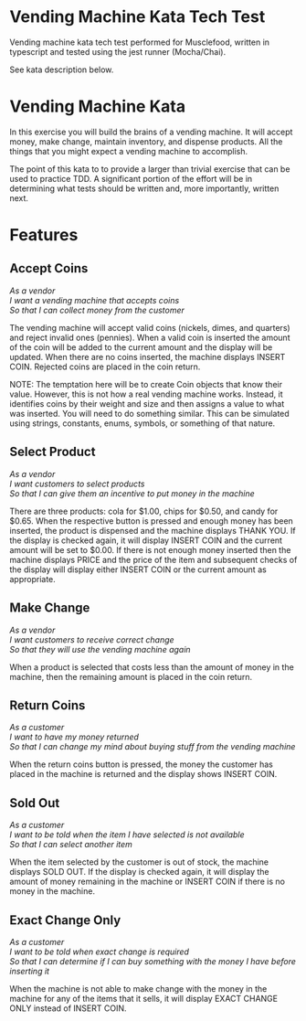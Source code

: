 # Vending Machine Kata Tech Test

Vending machine kata tech test performed for Musclefood, written in typescript and tested using the jest runner (Mocha/Chai).

See kata description below.

Vending Machine Kata
====================

In this exercise you will build the brains of a vending machine.  It will accept money, make change, maintain
inventory, and dispense products.  All the things that you might expect a vending machine to accomplish.

The point of this kata to to provide a larger than trivial exercise that can be used to practice TDD.  A significant
portion of the effort will be in determining what tests should be written and, more importantly, written next.

Features
========

Accept Coins
------------
  
_As a vendor_  
_I want a vending machine that accepts coins_  
_So that I can collect money from the customer_  

The vending machine will accept valid coins (nickels, dimes, and quarters) and reject invalid ones (pennies).  When a
valid coin is inserted the amount of the coin will be added to the current amount and the display will be updated.
When there are no coins inserted, the machine displays INSERT COIN.  Rejected coins are placed in the coin return.

NOTE: The temptation here will be to create Coin objects that know their value.  However, this is not how a real
  vending machine works.  Instead, it identifies coins by their weight and size and then assigns a value to what
  was inserted.  You will need to do something similar.  This can be simulated using strings, constants, enums,
  symbols, or something of that nature.

Select Product
--------------

_As a vendor_  
_I want customers to select products_  
_So that I can give them an incentive to put money in the machine_  

There are three products: cola for $1.00, chips for $0.50, and candy for $0.65.  When the respective button is pressed
and enough money has been inserted, the product is dispensed and the machine displays THANK YOU.  If the display is
checked again, it will display INSERT COIN and the current amount will be set to $0.00.  If there is not enough money
inserted then the machine displays PRICE and the price of the item and subsequent checks of the display will display
either INSERT COIN or the current amount as appropriate.

Make Change
-----------

_As a vendor_  
_I want customers to receive correct change_  
_So that they will use the vending machine again_  

When a product is selected that costs less than the amount of money in the machine, then the remaining amount is placed
in the coin return.

Return Coins
------------

_As a customer_  
_I want to have my money returned_  
_So that I can change my mind about buying stuff from the vending machine_  

When the return coins button is pressed, the money the customer has placed in the machine is returned and the display shows
INSERT COIN.

Sold Out
--------

_As a customer_  
_I want to be told when the item I have selected is not available_  
_So that I can select another item_  

When the item selected by the customer is out of stock, the machine displays SOLD OUT.  If the display is checked again,
it will display the amount of money remaining in the machine or INSERT COIN if there is no money in the machine.

Exact Change Only
-----------------

_As a customer_  
_I want to be told when exact change is required_  
_So that I can determine if I can buy something with the money I have before inserting it_  

When the machine is not able to make change with the money in the machine for any of the items that it sells, it will
display EXACT CHANGE ONLY instead of INSERT COIN.